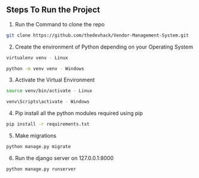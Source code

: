 ## Steps To Run the Project

1. Run the Command to clone the repo
```bash
git clone https://github.com/thedevhack/Vendor-Management-System.git
```
2. Create the environment of Python depending on your Operating System
```bash
virtualenv venv - Linux
```
```bash
python -m venv venv - Windows
```
3. Activate the Virtual Environment
```bash
source venv/bin/activate - Linux
```
```bash
venv\Scripts\activate - Windows
```
4. Pip install all the python modules required using pip
```bash
pip install -r requirements.txt
```
5. Make migrations
```bash
python manage.py migrate
```
6. Run the django server on 127.0.0.1:8000
```bash
python manage.py runserver
```
